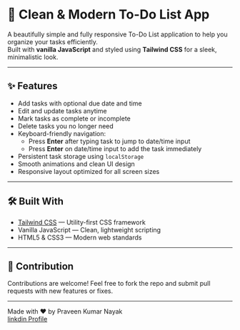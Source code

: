 # 📝 Clean & Modern To-Do List App

A beautifully simple and fully responsive To-Do List application to help you organize your tasks efficiently.  
Built with **vanilla JavaScript** and styled using **Tailwind CSS** for a sleek, minimalistic look.

---

## ✨ Features

- Add tasks with optional due date and time
- Edit and update tasks anytime
- Mark tasks as complete or incomplete
- Delete tasks you no longer need
- Keyboard-friendly navigation:
  - Press **Enter** after typing task to jump to date/time input
  - Press **Enter** on date/time input to add the task immediately
- Persistent task storage using `localStorage`
- Smooth animations and clean UI design
- Responsive layout optimized for all screen sizes

---


## 🛠 Built With

- [Tailwind CSS](https://tailwindcss.com/) — Utility-first CSS framework
- Vanilla JavaScript — Clean, lightweight scripting
- HTML5 & CSS3 — Modern web standards

---



## 🤝 Contribution

Contributions are welcome! Feel free to fork the repo and submit pull requests with new features or fixes.



---

Made with ❤️ by Praveen Kumar Nayak  
[linkdin Profile](www.linkedin.com/in/praveen-kumar-nayak)
